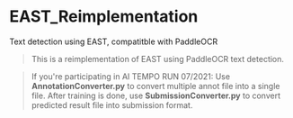 # EAST_Reimplementation
 Text detection using EAST, compatitble with PaddleOCR

> This is a reimplementation of EAST using PaddleOCR text detection.

> If you're participating in AI TEMPO RUN 07/2021:
> Use **AnnotationConverter.py** to convert multiple annot file into a single file.
> After training is done, use **SubmissionConverter.py** to convert predicted result file into submission format.

